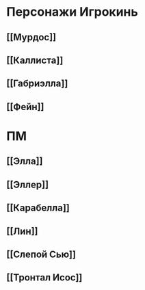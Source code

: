 # Персонажи Игрокинь
## [[Мурдос]]
## [[Каллиста]]
## [[Габриэлла]]
## [[Фейн]]

# ПМ
## [[Элла]]
## [[Эллер]]
## [[Карабелла]]
## [[Лин]]

## [[Слепой Сью]]

## [[Тронтал Исос]]


